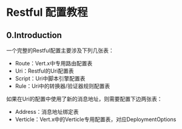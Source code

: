 # Restful 配置教程

## 0.Introduction

一个完整的Restful配置主要涉及下列几张表：

* Route：Vert.x中专用路由配置表
* Uri：Restful的Uri配置表
* Script：Uri中脚本引擎配置表
* Rule：Uri中的转换器/验证器规则配置表

如果在Uri的配置中使用了新的消息地址，则需要配置下边两张表：

* Address：消息地址绑定表
* Verticle：Vert.x中的Verticle专用配置表，对应DeploymentOptions



